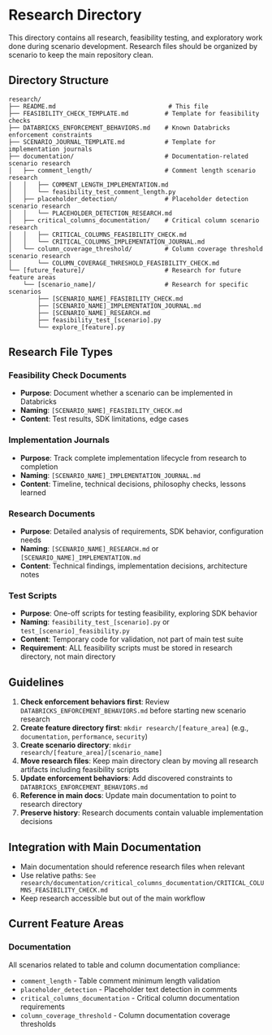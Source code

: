 # Research Directory

This directory contains all research, feasibility testing, and exploratory work done during scenario development. Research files should be organized by scenario to keep the main repository clean.

## Directory Structure

```
research/
├── README.md                               # This file
├── FEASIBILITY_CHECK_TEMPLATE.md          # Template for feasibility checks  
├── DATABRICKS_ENFORCEMENT_BEHAVIORS.md    # Known Databricks enforcement constraints
├── SCENARIO_JOURNAL_TEMPLATE.md           # Template for implementation journals
├── documentation/                         # Documentation-related scenario research
│   ├── comment_length/                    # Comment length scenario research
│   │   ├── COMMENT_LENGTH_IMPLEMENTATION.md
│   │   └── feasibility_test_comment_length.py
│   ├── placeholder_detection/             # Placeholder detection scenario research
│   │   └── PLACEHOLDER_DETECTION_RESEARCH.md
│   ├── critical_columns_documentation/    # Critical column scenario research
│   │   ├── CRITICAL_COLUMNS_FEASIBILITY_CHECK.md
│   │   └── CRITICAL_COLUMNS_IMPLEMENTATION_JOURNAL.md
│   └── column_coverage_threshold/         # Column coverage threshold scenario research
│       └── COLUMN_COVERAGE_THRESHOLD_FEASIBILITY_CHECK.md
└── [future_feature]/                      # Research for future feature areas
    └── [scenario_name]/                   # Research for specific scenarios
        ├── [SCENARIO_NAME]_FEASIBILITY_CHECK.md
        ├── [SCENARIO_NAME]_IMPLEMENTATION_JOURNAL.md
        ├── [SCENARIO_NAME]_RESEARCH.md
        ├── feasibility_test_[scenario].py
        └── explore_[feature].py
```

## Research File Types

### Feasibility Check Documents
- **Purpose**: Document whether a scenario can be implemented in Databricks
- **Naming**: `[SCENARIO_NAME]_FEASIBILITY_CHECK.md`
- **Content**: Test results, SDK limitations, edge cases

### Implementation Journals
- **Purpose**: Track complete implementation lifecycle from research to completion
- **Naming**: `[SCENARIO_NAME]_IMPLEMENTATION_JOURNAL.md`
- **Content**: Timeline, technical decisions, philosophy checks, lessons learned

### Research Documents
- **Purpose**: Detailed analysis of requirements, SDK behavior, configuration needs
- **Naming**: `[SCENARIO_NAME]_RESEARCH.md` or `[SCENARIO_NAME]_IMPLEMENTATION.md`
- **Content**: Technical findings, implementation decisions, architecture notes

### Test Scripts  
- **Purpose**: One-off scripts for testing feasibility, exploring SDK behavior
- **Naming**: `feasibility_test_[scenario].py` or `test_[scenario]_feasibility.py`
- **Content**: Temporary code for validation, not part of main test suite
- **Requirement**: ALL feasibility scripts must be stored in research directory, not main directory

## Guidelines

1. **Check enforcement behaviors first**: Review `DATABRICKS_ENFORCEMENT_BEHAVIORS.md` before starting new scenario research
2. **Create feature directory first**: `mkdir research/[feature_area]` (e.g., `documentation`, `performance`, `security`)
3. **Create scenario directory**: `mkdir research/[feature_area]/[scenario_name]`
4. **Move research files**: Keep main directory clean by moving all research artifacts including feasibility scripts
5. **Update enforcement behaviors**: Add discovered constraints to `DATABRICKS_ENFORCEMENT_BEHAVIORS.md`
6. **Reference in main docs**: Update main documentation to point to research directory  
7. **Preserve history**: Research documents contain valuable implementation decisions

## Integration with Main Documentation

- Main documentation should reference research files when relevant
- Use relative paths: `See research/documentation/critical_columns_documentation/CRITICAL_COLUMNS_FEASIBILITY_CHECK.md`
- Keep research accessible but out of the main workflow

## Current Feature Areas

### Documentation
All scenarios related to table and column documentation compliance:
- `comment_length` - Table comment minimum length validation
- `placeholder_detection` - Placeholder text detection in comments
- `critical_columns_documentation` - Critical column documentation requirements
- `column_coverage_threshold` - Column documentation coverage thresholds